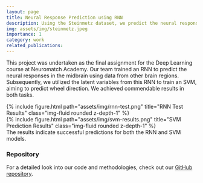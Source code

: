 ```yaml
---
layout: page
title: Neural Response Prediction using RNN
description: Using the Steinmetz dataset, we predict the neural responses in the midbrain of a mouse based on activity from other brain areas.
img: assets/img/steinmetz.jpeg
importance: 1
category: work
related_publications:
---
```


This project was undertaken as the final assignment for the Deep Learning course at Neuromatch Academy. Our team trained an RNN to predict the neural responses in the midbrain using data from other brain regions. Subsequently, we utilized the latent variables from this RNN to train an SVM, aiming to predict wheel direction. We achieved commendable results in both tasks.

<div class="row">
    <div class="col-sm mt-3 mt-md-0">
        {% include figure.html path="assets/img/rnn-test.png" title="RNN Test Results" class="img-fluid rounded z-depth-1" %}
    </div>
    <div class="col-sm mt-3 mt-md-0">
        {% include figure.html path="assets/img/svm-results.png" title="SVM Prediction Results" class="img-fluid rounded z-depth-1" %}
    </div>
</div>
<div class="caption">
    The results indicate successful predictions for both the RNN and SVM models.
</div>

### Repository
For a detailed look into our code and methodologies, check out our [GitHub repository](https://github.com/IAmirKhani/Neural-response-prediction-using-RNN/).
